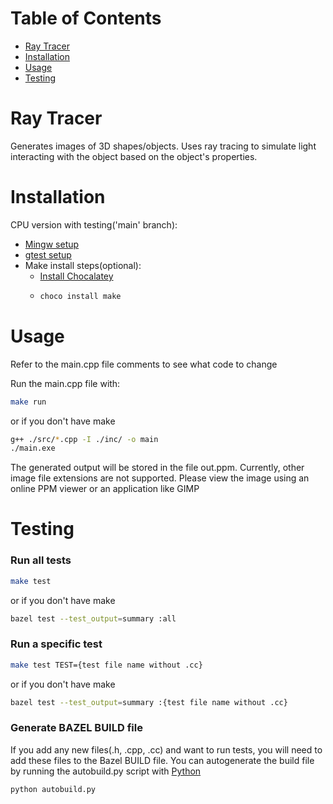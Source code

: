 # Table of Contents
- [Ray Tracer](#ray-tracer)
- [Installation](#installation)
- [Usage](#usage)
- [Testing](#testing)


# Ray Tracer

Generates images of 3D shapes/objects. Uses ray tracing to simulate light interacting with the object based on the object's properties.

# Installation
CPU version with testing('main' branch):
- [Mingw setup](https://code.visualstudio.com/docs/cpp/config-mingw)
- [gtest setup](https://google.github.io/googletest/quickstart-bazel.html)
- Make install steps(optional):
    - [Install Chocalatey](https://chocolatey.org/install)
    - ```sh
      choco install make
      ```
<!-- For running with an Nvidia GPU using the 'gpu' branch:
- [Visual Studio install](https://visualstudio.microsoft.com/vs/)
- [CUDA toolkit install](https://developer.nvidia.com/cuda-downloads) -->

# Usage
Refer to the main.cpp file comments to see what code to change

Run the main.cpp file with:
```sh
make run
```
or if you don't have make
```sh
g++ ./src/*.cpp -I ./inc/ -o main
./main.exe
```

The generated output will be stored in the file out.ppm. Currently, other image file extensions are not supported. Please view the image using an online PPM viewer or an application like GIMP
# Testing
### Run all tests
```sh
make test
```
or if you don't have make
```sh
bazel test --test_output=summary :all
```
### Run a specific test
```sh
make test TEST={test file name without .cc}
```
or if you don't have make
```sh
bazel test --test_output=summary :{test file name without .cc}
```
### Generate BAZEL BUILD file
If you add any new files(.h, .cpp, .cc) and want to run tests, you will need to add these files to the Bazel BUILD file. You can autogenerate the build file by running the autobuild.py script with [Python](https://www.python.org/downloads/)
```sh
python autobuild.py
```